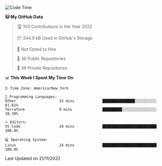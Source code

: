 <!--START_SECTION:waka-->
![Code Time](http://img.shields.io/badge/Code%20Time-107%20hrs%2010%20mins-blue)

**🐱 My GitHub Data** 

> 🏆 103 Contributions in the Year 2022
 > 
> 📦 244.9 kB Used in GitHub's Storage 
 > 
> 🚫 Not Opted to Hire
 > 
> 📜 36 Public Repositories 
 > 
> 🔑 39 Private Repositories  
 > 
📊 **This Week I Spent My Time On** 

```text
⌚︎ Time Zone: America/New_York

💬 Programming Languages: 
Other                    15 mins             ███████████████░░░░░░░░░░   61.61% 
Terraform                9 mins              █████████░░░░░░░░░░░░░░░░   38.39%

🔥 Editors: 
VS Code                  24 mins             █████████████████████████   100.0%

💻 Operating System: 
Linux                    24 mins             █████████████████████████   100.0%

```


 Last Updated on 21/11/2022
<!--END_SECTION:waka-->